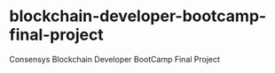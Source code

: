# blockchain-developer-bootcamp-final-project
Consensys Blockchain Developer BootCamp Final Project
